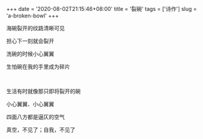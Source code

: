 +++
date = '2020-08-02T21:15:46+08:00'
title = '裂碗'
tags = ['诗作']
slug = 'a-broken-bowl'
+++

海碗裂开的纹路清晰可见

担心下一刻就会裂开

洗碗的时候小心翼翼

生怕碗在我的手里成为碎片

<br>

生活有时就像那只即将裂开的碗

小心翼翼、小心翼翼

四面八方都是逼仄的空气

真空，不见了；自我，不见了
